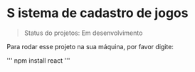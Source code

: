 # S istema de cadastro de jogos #

>Status do projetos: Em desenvolvimento

Para rodar esse projeto na sua máquina, por favor digite:

'''
npm install react 
'''
